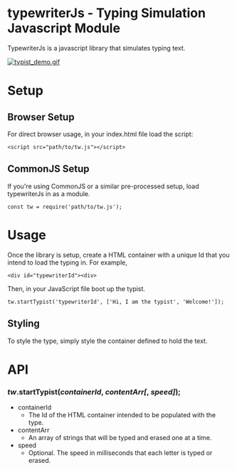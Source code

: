 # typewriterJs - Typing Simulation Javascript Module
TypewriterJs is a javascript library that simulates typing text.

[![typist_demo.gif](https://s23.postimg.org/jmsxr37fv/typist_demo.gif)](https://postimg.org/image/4e30dbdrb/)

# Setup

## Browser Setup
For direct browser usage, in your index.html file load the script:

`<script src="path/to/tw.js"></script>`

## CommonJS Setup

If you're using CommonJS or a similar pre-processed setup, load typewriterJs in as a module.

`const tw = require('path/to/tw.js');`

# Usage
Once the library is setup, create a HTML container with a unique Id that you intend to load the typing in. For example,

`<div id="typewriterId"><div>`

Then, in your JavaScript file boot up the typist.

`tw.startTypist('typewriterId', ['Hi, I am the typist', 'Welcome!']);`

## Styling
To style the type, simply style the container defined to hold the text.

# API
### *tw*.startTypist(*containerId*, *contentArr[*, *speed]*);
* containerId
  * The Id of the HTML container intended to be populated with the type.
* contentArr
  * An array of strings that will be typed and erased one at a time.
* speed
  * Optional. The speed in milliseconds that each letter is typed or erased.
